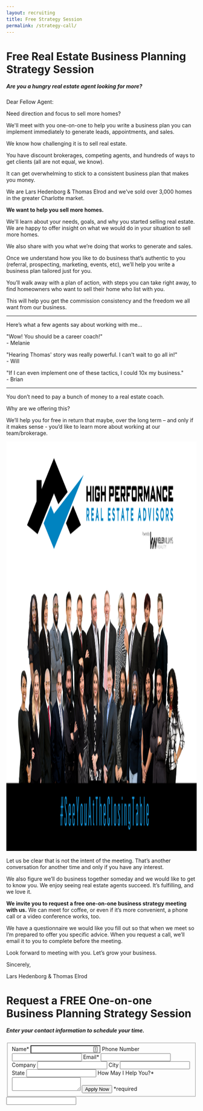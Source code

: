 ```yaml
---
layout: recruiting
title: Free Strategy Session
permalink: /strategy-call/
---
```


<div class="recruiting-page"><h1 class="join-us">Free Real Estate Business Planning Strategy Session</h1><h5 class="join-us-subtitle">Are you a hungry real estate agent looking for more?</h5><p>Dear Fellow Agent:</p><p>Need direction and focus to sell more homes?</p><p>We'll meet with you one-on-one to help you write a business plan you can implement immediately to generate leads, appointments, and sales.</p><p>We know how challenging it is to sell real estate.</p><p>You have discount brokerages, competing agents, and hundreds of ways to get clients (all are not equal, we know).</p><p>It can get overwhelming to stick to a consistent business plan that makes you money.</p><p>We are Lars Hedenborg &amp; Thomas Elrod and we&rsquo;ve sold over 3,000 homes in the greater Charlotte market.</p><p><strong>We want to help you sell more homes.</strong></p><p>We'll learn about your needs, goals, and why you started selling real estate. We are happy to offer insight on what we would do in your situation to sell more homes.</p><p>We also share with you what we&rsquo;re doing that works to generate and sales.</p><p>Once we understand how you like to do business that&rsquo;s authentic to you (referral, prospecting, marketing, events, etc), we&rsquo;ll help you write a business plan tailored just for you.</p><p>You&rsquo;ll walk away with a plan of action, with steps you can take right away, to find homeowners who want to sell their home who list with you.</p><p>This will help you get the commission consistency and the freedom we all want from our business.</p><hr /><div class="qanda"><p class="section-title">Here&rsquo;s what a few agents say about working with me&hellip;</p><p><span class="quote">"Wow! You should be a career coach!"</span><br /><span class="author"> - Melanie</span></p><p><span class="quote">"Hearing Thomas' story was really powerful. I can't wait to go all in!"</span><br /><span class="author"> - Will</span></p><p><span class="quote">"If I can even implement one of these tactics, I could 10x my business."</span><br /><span class="author"> - Brian</span></p></div><hr /><p>You don&rsquo;t need to pay a bunch of money to a real estate coach.</p><p>Why are we offering this?</p><p>We&rsquo;ll help you for free in return that maybe, over the long term &ndash; and only if it makes sense - you&rsquo;d like to learn more about working at our team/brokerage.</p><img class="three-quarter-image" width="1920" height="1080" src="/uploads/seeyouattheclosingtable-10-26.png" /><p>Let us be clear that is not the intent of the meeting. That&rsquo;s another conversation for another time and only if you have any interest.</p><p>We also figure we&rsquo;ll do business together someday and we would like to get to know you. We enjoy seeing real estate agents succeed. It&rsquo;s fulfilling, and we love it.</p><p><strong>We invite you to request a free one-on-one business strategy meeting with us.</strong> We can meet for coffee, or even if it&rsquo;s more convenient, a phone call or a video conference works, too.</p><p>We have a questionnaire we would like you fill out so that when we meet so I&rsquo;m prepared to offer you specific advice. When you request a call, we&rsquo;ll email it to you to complete before the meeting.</p><p>Look forward to meeting with you. Let&rsquo;s grow your business.</p><p>Sincerely,</p><p>Lars Hedenborg &amp; Thomas Elrod</p><h1 class="join-us">Request a FREE One-on-one Business Planning Strategy Session</h1><h5 class="join-us-subtitle">Enter your contact information to schedule your time.</h5><form method="post" class="home-value cta-forms" action="https://formspree.io/crystal@hprea.com" onsubmit="return setReturn()"><fieldset><label for="name">Name*</label> <input type="text" required="" style="background-image: url(data:image/png;base64,iVBORw0KGgoAAAANSUhEUgAAABAAAAAQCAYAAAAf8/9hAAABHklEQVQ4EaVTO26DQBD1ohQWaS2lg9JybZ+AK7hNwx2oIoVf4UPQ0Lj1FdKktevIpel8AKNUkDcWMxpgSaIEaTVv3sx7uztiTdu2s/98DywOw3Dued4Who/M2aIx5lZV1aEsy0+qiwHELyi+Ytl0PQ69SxAxkWIA4RMRTdNsKE59juMcuZd6xIAFeZ6fGCdJ8kY4y7KAuTRNGd7jyEBXsdOPE3a0QGPsniOnnYMO67LgSQN9T41F2QGrQRRFCwyzoIF2qyBuKKbcOgPXdVeY9rMWgNsjf9ccYesJhk3f5dYT1HX9gR0LLQR30TnjkUEcx2uIuS4RnI+aj6sJR0AM8AaumPaM/rRehyWhXqbFAA9kh3/8/NvHxAYGAsZ/il8IalkCLBfNVAAAAABJRU5ErkJggg==); background-attachment: scroll; background-size: 16px 18px; background-position: 98% 50%; background-repeat: no-repeat no-repeat;" name="name" /> <label for="phone">Phone Number </label> <input type="tel" name="phone" /> <label for="email">Email*</label> <input type="text" required="" name="email" /> <label for="company">Company </label> <input type="text" name="company" /> <label for="city">City </label> <input type="text" name="city" /> <label for="state">State </label> <input type="text" name="state" /> <label for="message">How May I Help You?* </label><textarea name="message" required=""></textarea> <input class="submit light-light" type="submit" value="Apply Now" name="submitrecruitingForm" /> <span class="asterisk">*required</span></fieldset><div class="hidden"><input type="hidden" value="crystal@hprea.com" name="_to" /> <input type="hidden" value="Recruiting Contact Request Message From Your Vyral Careers and Training Video Blog" name="_subject" /> <input type="text" name="_gotcha" /></div></form></div>